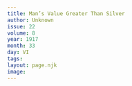 ```yaml
---
title: Man’s Value Greater Than Silver
author: Unknown
issue: 22
volume: 8
year: 1917
month: 33
day: VI
tags:
layout: page.njk
image:
---
```




